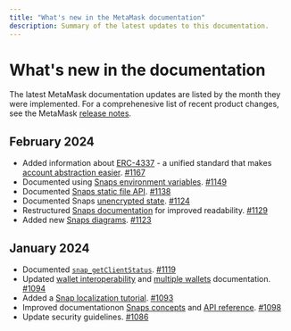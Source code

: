 ```yaml
---
title: "What's new in the MetaMask documentation"
description: Summary of the latest updates to this documentation.
---
```


# What's new in the documentation

The latest MetaMask documentation updates are listed by the month they were implemented. For a comprehenesive list of recent product changes, see the MetaMask [release notes](https://metamask.io/developer/).

## February 2024
- Added information about [ERC-4337](https://metamask.io/news/latest/account-abstraction-past-present-future/) - a unified standard that makes [account abstraction easier](/snaps/features/custom-evm-accounts/security). [#1167](https://github.com/MetaMask/metamask-docs/pull/1167)
- Documented using [Snaps environment variables](/snaps/how-to/use-environment-variables). [#1149](https://github.com/MetaMask/metamask-docs/pull/1149)
- Documented [Snaps static file API](/snaps/features/static-files). [#1138](https://github.com/MetaMask/metamask-docs/pull/1138)
- Documented Snaps [unencrypted state](/snaps/reference/snaps-api/#snap_managestate). [#1124](https://github.com/MetaMask/metamask-docs/pull/1124)
- Restructured [Snaps documentation](/snaps) for improved readability. [#1129](https://github.com/MetaMask/metamask-docs/pull/1129)
- Added new [Snaps diagrams](/snaps/learn/about-snaps). [#1123](https://github.com/MetaMask/metamask-docs/pull/1123)


## January 2024
- Documented [`snap_getClientStatus`](/snaps/reference/snaps-api/#snap_getclientstatus). [#1119](https://github.com/MetaMask/metamask-docs/pull/1119)
- Updated [wallet interoperability](/wallet/concepts/wallet-interoperabilty) and [multiple wallets](/wallet/how-to/detect-wallet/multiple-wallets) documentation. [#1094](https://github.com/MetaMask/metamask-docs/pull/1094)
- Added a [Snap localization tutorial](/snaps/features/localization). [#1093](https://github.com/MetaMask/metamask-docs/pull/1093)
- Improved documentationon [Snaps concepts](/snaps/learn/about-snaps) and [API reference](/snaps/reference/snaps-api). [#1098](https://github.com/MetaMask/metamask-docs/pull/1098)
- Update security guidelines. [#1086](https://github.com/MetaMask/metamask-docs/pull/1086)
